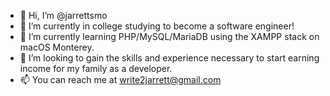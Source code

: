 - 👋 Hi, I’m @jarrettsmo
- 👀 I’m currently in college studying to become a software engineer!
- 🌱 I’m currently learning PHP/MySQL/MariaDB using the XAMPP stack on macOS Monterey.
- 💞️ I’m looking to gain the skills and experience necessary to start earning income for my family as a developer.
- 📫 You can reach me at write2jarrett@gmail.com

<!---
jarrettsmo/jarrettsmo is a ✨ special ✨ repository because its `README.md` (this file) appears on your GitHub profile.
You can click the Preview link to take a look at your changes.
--->
